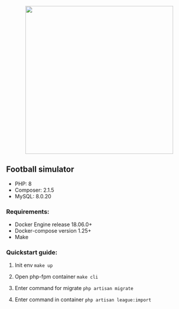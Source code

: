 <p align="center"><a href="https://laravel.com" target="_blank"><img src="https://raw.githubusercontent.com/laravel/art/master/logo-lockup/5%20SVG/2%20CMYK/1%20Full%20Color/laravel-logolockup-cmyk-red.svg" width="400"></a></p>

## Football simulator
- PHP: 8
- Composer: 2.1.5
- MySQL: 8.0.20

### Requirements:
- Docker Engine release 18.06.0+
- Docker-compose version 1.25+
- Make


### Quickstart guide:

1. Init env
   ``
   make up 
   ``

2. Open php-fpm container
   ``
   make cli
   ``
3. Enter command for migrate
   ``
   php artisan migrate
   ``
4. Enter command in container
   ``
   php artisan league:import
   ``


